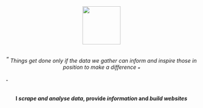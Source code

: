 <div id="header" align="center">
  <img src="https://files.catbox.moe/2wyoou.png" width="100"/>
  <p> <br><sup><b>“</b></sup> <i>Things get done only if the data we gather can inform and inspire those in position to make a difference</i> <sub><b>“</b></sub></p>
</div>
-
<div align="center">
  <p><br><b>I <i>scrape and analyse data</i>, provide <i>information</i> and <i>build websites</i></b></p> 
</div>
